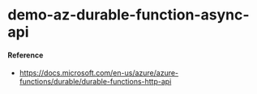 # demo-az-durable-function-async-api
 
#### Reference

- https://docs.microsoft.com/en-us/azure/azure-functions/durable/durable-functions-http-api
